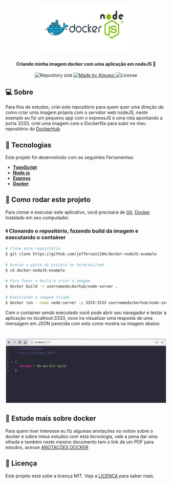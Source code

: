 <h1 align="center">
    <img alt="docker-nodeJS" title="#docker-nodeJS" width=300 height=150 src="assets/nodeDocker.png"/>
</h1>

<h4 align="center"> 
	Criando minha imagem docker com uma aplicação em nodeJS 🐳
</h4>

<p align="center">
  <img alt="Repository size" src="https://img.shields.io/github/repo-size/jefferson1104/docker-nodeJS-example">
	
  <a href="https://www.linkedin.com/in/jeffersonsjunior/">
    <img alt="Made by Alquipo" src="https://img.shields.io/badge/made%20by-jefferson1104-blue">
  </a>

  <img alt="License" src="https://img.shields.io/badge/license-MIT-brightgreen?color=blue">
</p>


## 💻 Sobre
Para fins de estudos, criei este repositório para quem quer uma direção de como criar uma imagem própria com o servidor web nodeJS, neste exemplo eu fiz um pequeno app com o expressJS e uma rota apontando a porta 3333, criei uma imagem com o Dockerfile para subir no meu repositório do <a href="https://hub.docker.com/r/jsoares1104/node-server-app">DockerHub</a>


## :hammer: Tecnologias

Este projeto foi desenvolvido com as seguintes Ferramentas:

- **[TypeScript](https://www.typescriptlang.org/)**
- **[Node.js](https://nodejs.org/en/)**
- **[Express](https://expressjs.com/)**
- **[Docker](https://www.docker.com/)**

## 🚀 Como rodar este projeto

Para clonar e executar este aplicativo, você precisará de [Git](https://git-scm.com), [Docker](https://www.docker.com/) Instalado em seu computador.


### :cyclone: Clonando o repositório, fazendo build da imagem e executando o container

```bash
# Clone este repositório
$ git clone https://github.com/jefferson1104/docker-nodeJS-example

# Acesse a pasta do projeto no terminal/cmd
$ cd docker-nodeJS-example

# Para fazer o build e criar a imagem
$ docker build -t usernamedockerhub/node-server . 

# Executando a imagem criada 
$ docker run --name node-server -p 3333:3333 usernamedockerhub/node-server

```

Com o container sendo executado você pode abrir seu navegador e testar a aplicação no localhost:3333, voce ira visualizar uma resposta de uma mensagem em JSON parecida com esta como mostra na imagem abaixo:

<h1 align="center">
    <img alt="app-example" title="#app-example" width=500 height=200 src="assets/app-example.png"/>
</h1>



## :whale2: Estude mais sobre docker
Para quem tiver interesse eu fiz algumas anotações no notion sobre o docker e sobre meus estudos com esta tecnologia, vale a pena dar uma olhada e também neste mesmo documento tem o link de um PDF para estudos, acesse <a href="https://www.notion.so/Exemplo-criando-uma-imagem-pessoal-1a2b919e8db54d489bf079f7966564d8"> ANOTAÇÕES DOCKER </a>


## :memo: Licença

Este projeto esta sobe a licença MIT. Veja a [LICENÇA](https://opensource.org/licenses/MIT) para saber mais.
